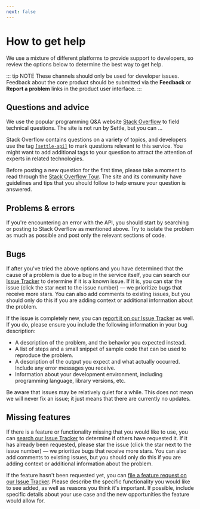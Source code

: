 ```yaml
---
next: false
---
```


# How to get help

We use a mixture of different platforms to provide support to developers, so review the options below to determine the best way to get help.

::: tip NOTE
These channels should only be used for developer issues. Feedback about the core product should be submitted via the **Feedback** or **Report a problem** links in the product user interface.
:::

## Questions and advice
We use the popular programming Q&A website [Stack Overflow](https://stackoverflow.com/questions/tagged/settle-api) to field technical questions. The site is not run by Settle, but you can ...

Stack Overflow contains questions on a variety of topics, and developers use the tag [`[settle-api]`](https://stackoverflow.com/questions/tagged/settle-api) to mark questions relevant to this service. You might want to add additional tags to your question to attract the attention of experts in related technologies.

Before posting a new question for the first time, please take a moment to read through the [Stack Overflow Tour](https://stackoverflow.com/tour). The site and its community have guidelines and tips that you should follow to help ensure your question is answered.

## Problems & errors

If you're encountering an error with the API, you should start by searching or posting to Stack Overflow as mentioned above. Try to isolate the problem as much as possible and post only the relevant sections of code.

## Bugs

If after you've tried the above options and you have determined that the cause of a problem is due to a bug in the service itself, you can search our [Issue Tracker]() to determine if it is a known issue. If it is, you can star the issue (click the star next to the issue number) — we prioritize bugs that receive more stars. You can also add comments to existing issues, but you should only do this if you are adding context or additional information about the problem.

If the issue is completely new, you can [report it on our Issue Tracker]() as well. If you do, please ensure you include the following information in your bug description:

- A description of the problem, and the behavior you expected instead.
- A list of steps and a small snippet of sample code that can be used to reproduce the problem.
- A description of the output you expect and what actually occurred. Include any error messages you receive.
- Information about your development environment, including programming language, library versions, etc.

Be aware that issues may be relatively quiet for a while. This does not mean we will never fix an issue; it just means that there are currently no updates.

## Missing features

If there is a feature or functionality missing that you would like to use, you can [search our Issue Tracker]() to determine if others have requested it. If it has already been requested, please star the issue (click the star next to the issue number) — we prioritize bugs that receive more stars. You can also add comments to existing issues, but you should only do this if you are adding context or additional information about the problem.

If the feature hasn't been requested yet, you can [file a feature request on our Issue Tracker](). Please describe the specific functionality you would like to see added, as well as reasons you think it's important. If possible, include specific details about your use case and the new opportunities the feature would allow for.
